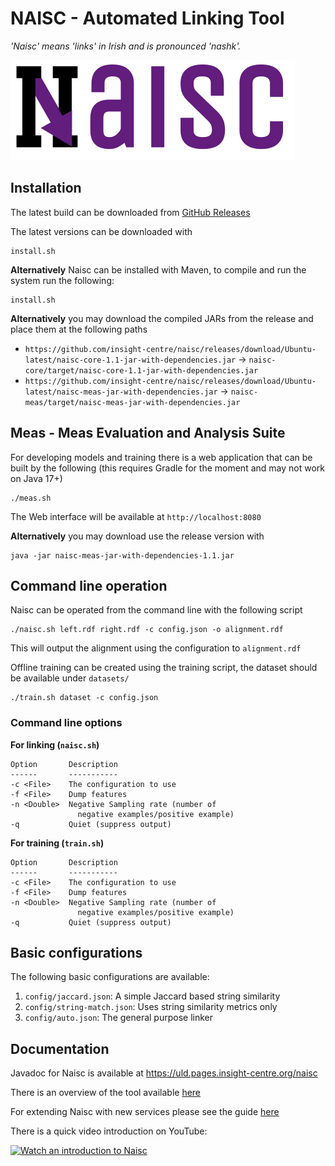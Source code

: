 # NAISC - Automated Linking Tool

_'Naisc' means 'links' in Irish and is pronounced 'nashk'._

![Naisc Logo](https://github.com/insight-centre/naisc/raw/dev/Naisc%20Logo.png)

## Installation

The latest build can be downloaded from [GitHub Releases](https://github.com/insight-centre/naisc/releases)

The latest versions can be downloaded with

    install.sh

**Alternatively** Naisc can be installed with Maven, to compile and run the system run the 
following:

    install.sh

**Alternatively** you may download the compiled JARs from the release and 
place them at the following paths

* `https://github.com/insight-centre/naisc/releases/download/Ubuntu-latest/naisc-core-1.1-jar-with-dependencies.jar` →  `naisc-core/target/naisc-core-1.1-jar-with-dependencies.jar`
* `https://github.com/insight-centre/naisc/releases/download/Ubuntu-latest/naisc-meas-jar-with-dependencies.jar` → `naisc-meas/target/naisc-meas-jar-with-dependencies.jar`

## Meas - Meas Evaluation and Analysis Suite

For developing models and training there is a web application that can be built
by the following (this requires Gradle for the moment and may not work on Java 17+)

    ./meas.sh

The Web interface will be available at `http://localhost:8080`

**Alternatively** you may download use the release version with

    java -jar naisc-meas-jar-with-dependencies-1.1.jar

## Command line operation

Naisc can be operated from the command line with the following script

    ./naisc.sh left.rdf right.rdf -c config.json -o alignment.rdf

This will output the alignment using the configuration to `alignment.rdf`

Offline training can be created using the training script, the dataset should 
be available under `datasets/`

    ./train.sh dataset -c config.json

### Command line options

**For linking (`naisc.sh`)**

    Option       Description
    ------       -----------
    -c <File>    The configuration to use
    -f <File>    Dump features
    -n <Double>  Negative Sampling rate (number of
                   negative examples/positive example)
    -q           Quiet (suppress output)

**For training (`train.sh`)**

    Option       Description
    ------       -----------
    -c <File>    The configuration to use
    -f <File>    Dump features
    -n <Double>  Negative Sampling rate (number of
                   negative examples/positive example)
    -q           Quiet (suppress output)

## Basic configurations

The following basic configurations are available:

1. `config/jaccard.json`: A simple Jaccard based string similarity
2. `config/string-match.json`: Uses string similarity metrics only
3. `config/auto.json`: The general purpose linker

## Documentation

Javadoc for Naisc is available at https://uld.pages.insight-centre.org/naisc

There is an overview of the tool available [here](https://docs.google.com/presentation/d/1bWThA0umgkZY1CcUguNTHspNQQt3tAvOMKUaS2i0M-U/edit?usp=sharing)

For extending Naisc with new services please see the guide [here](EXTENDING.md)

There is a quick video introduction on YouTube:

[![Watch an introduction to Naisc](https://img.youtube.com/vi/maYEv8rG0_k/0.jpg)](https://www.youtube.com/watch?v=maYEv8rG0_k)



